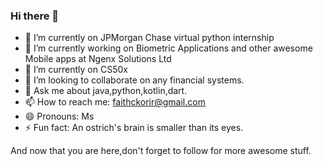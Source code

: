 ### Hi there 👋
- 🌱 I’m currently on JPMorgan Chase virtual python internship
- 🔭 I’m currently working on  Biometric Applications and other awesome Mobile apps at Ngenx Solutions Ltd
- 🌱 I’m currently on CS50x
- 👯 I’m looking to collaborate on  any financial systems.
- 💬 Ask me about java,python,kotlin,dart.
- 📫 How to reach me: faithckorir@gmail.com
- 😄 Pronouns: Ms
- ⚡ Fun fact: An ostrich's brain is smaller than its eyes.

And now that you are here,don't forget to follow for more awesome stuff.

